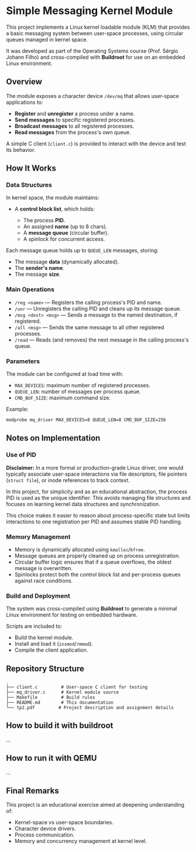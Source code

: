 # Simple Messaging Kernel Module

This project implements a Linux kernel loadable module (KLM) that provides a basic messaging system between user-space processes, using circular queues managed in kernel space.

It was developed as part of the Operating Systems course (Prof. Sérgio Johann Filho) and cross-compiled with **Buildroot** for use on an embedded Linux environment.

## Overview

The module exposes a character device `/dev/mq` that allows user-space applications to:

* **Register** and **unregister** a process under a name.
* **Send messages** to specific registered processes.
* **Broadcast messages** to all registered processes.
* **Read messages** from the process's own queue.

A simple C client (`client.c`) is provided to interact with the device and test its behavior.

## How It Works

### Data Structures

In kernel space, the module maintains:

* A **control block list**, which holds:

  * The process **PID**.
  * An assigned **name** (up to 8 chars).
  * A **message queue** (circular buffer).
  * A spinlock for concurrent access.

Each message queue holds up to `QUEUE_LEN` messages, storing:

* The message **data** (dynamically allocated).
* The **sender's name**.
* The message **size**.

### Main Operations

* `/reg <name>`  — Registers the calling process's PID and name.
* `/unr` — Unregisters the calling PID and cleans up its message queue.
* `/msg <dest> <msg>` — Sends a message to the named destination, if registered.
* `/all <msg>` — Sends the same message to all other registered processes.
* `/read` — Reads (and removes) the next message in the calling process's queue.

### Parameters

The module can be configured at load time with:

* `MAX_DEVICES`: maximum number of registered processes.
* `QUEUE_LEN`: number of messages per process queue.
* `CMD_BUF_SIZE`: maximum command size.

Example:

```bash
modprobe mq_driver MAX_DEVICES=8 QUEUE_LEN=8 CMD_BUF_SIZE=256
```

## Notes on Implementation

### Use of PID

**Disclaimer:**  In a more formal or production-grade Linux driver, one would typically associate user-space interactions via file descriptors, file pointers (`struct file`), or inode references to track context.

In this project, for simplicity and as an educational abstraction, the process PID is used as the unique identifier. This avoids managing file structures and focuses on learning kernel data structures and synchronization.

This choice makes it easier to reason about process-specific state but limits interactions to one registration per PID and assumes stable PID handling.

### Memory Management

* Memory is dynamically allocated using `kmalloc`/`kfree`.
* Message queues are properly cleaned up on process unregistration.
* Circular buffer logic ensures that if a queue overflows, the oldest message is overwritten.
* Spinlocks protect both the control block list and per-process queues against race conditions.

### Build and Deployment

The system was cross-compiled using **Buildroot** to generate a minimal Linux environment for testing on embedded hardware.

Scripts are included to:

* Build the kernel module.
* Install and load it (`insmod`/`rmmod`).
* Compile the client application.

## Repository Structure

```
.
├── client.c         # User-space C client for testing
├── mq_driver.c      # Kernel module source
├── Makefile         # Build rules
├── README.md        # This documentation
└── tp2.pdf         # Project description and assignment details
```

## How to build it with buildroot
...  
## How to run it with QEMU
... 

## Final Remarks

This project is an educational exercise aimed at deepening understanding of:

* Kernel-space vs user-space boundaries.
* Character device drivers.
* Process communication.
* Memory and concurrency management at kernel level.
